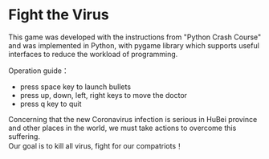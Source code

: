 # Fight the Virus
This game was developed with the instructions from "Python Crash Course" and
 was implemented in Python, with pygame library which supports useful
  interfaces to
  reduce the workload of programming.
     
Operation guide：
* press space key to launch bullets
* press up, down, left, right keys to move the doctor
* press q key to quit

Concerning that the new Coronavirus infection is serious in HuBei province
 and other places in the world, we must take actions to overcome this
  suffering.  
 Our
 goal is to
 kill all
 virus, fight
 for our
 compatriots！

